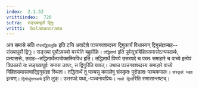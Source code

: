 ```yaml
---
index:  2.1.52
vrittiindex:  720
sutra:  सङ्ख्यापूर्वो द्विगुः
vritti:  balamanorama 
---
```


अत्र समासे सति `गोरतद्धितलुकि` इति टचि अवादेशे पञ्चगवशब्दस्य द्विगुकार्यं विधास्यन् द्विगुसंज्ञामाह--संख्यापूर्वो द्विगुः। सङ्ख्या पूर्वोऽवयवो यस्येति बहुव्रीहिः। `तद्धितार्थ` इति पूर्वसूत्रविहितसमासोऽन्यपदार्थः, प्रत्यासत्तेः, तदाह--तद्धितार्थेत्यत्रोक्तस्त्रिविध इति। तद्धितार्थे विषये उत्तरपदे च परतः समाहारे च वाच्ये इत्येवं त्रिप्रकारो यः सङ्ख्यापूर्वः समास उक्तः, स द्विगुरिति यावत्। तथाच पञ्चगवशब्दस्य समाहारे वाच्ये विहितसमासत्वाद्द्विगुसंज्ञा स्थिता। तद्धितार्थे तु पञ्चसु कपालेषु संस्कृतः पुरोडाशः पञ्चकपालः। `संस्कृतं भक्षाः` इत्यण्। `द्विगोर्लुगनपत्ये` इति लुक्। उत्तरपदे यथा,-पञ्चनावप्रियः। `नावो द्विगो`रिति समासान्तष्टच्। 

